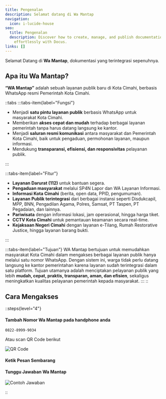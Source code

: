 ```yaml
---
title: Pengenalan
description: Selamat datang di Wa Mantap
navigation:
  icon: i-lucide-house
seo:
  title: Pengenalan
  description: Discover how to create, manage, and publish documentation
    effortlessly with Docus.
links: []
---
```


Selamat Datang di **Wa Mantap**, dokumentasi yang terintegrasi sepenuhnya.

## Apa itu Wa Mantap?

**“WA Mantap”** adalah sebuah layanan publik baru di Kota Cimahi, berbasis WhatsApp resmi Pemerintah Kota Cimahi.

::tabs
:::tabs-item{label="Fungsi"}

- Menjadi **satu pintu layanan publik** berbasis WhatsApp untuk masyarakat Kota Cimahi.
- Memberikan **akses cepat dan mudah** terhadap berbagai layanan pemerintah tanpa harus datang langsung ke kantor.
- Menjadi **saluran resmi komunikasi** antara masyarakat dan Pemerintah Kota Cimahi, baik untuk pengaduan, permohonan layanan, maupun informasi.
- Mendukung **transparansi, efisiensi, dan responsivitas** pelayanan publik.

:::

:::tabs-item{label="Fitur"}

- **Layanan Darurat (112)** untuk bantuan segera.
- **Pengaduan masyarakat** melalui SP4N Lapor dan WA Layanan Informasi.
- **Informasi Kota Cimahi** (berita, open data, PPID, pengumuman).
- **Layanan Publik terintegrasi** dari berbagai instansi seperti Disdukcapil, MPP, BNN, Pengadilan Agama, Polres, Samsat, PT Taspen, PT Pegadaian, dan lainnya.
- **Pariwisata** dengan informasi lokasi, jam operasional, hingga harga tiket.
- **CCTV Kota Cimahi** untuk pemantauan keamanan secara real-time.
- **Kejaksaan Negeri Cimahi** dengan layanan e-Tilang, Rumah Restorative Justice, hingga layanan barang bukti.

:::

:::tabs-item{label="Tujuan"}
WA Mantap bertujuan untuk memudahkan masyarakat Kota Cimahi dalam mengakses berbagai layanan publik hanya melalui satu nomor WhatsApp. Dengan sistem ini, warga tidak perlu datang langsung ke kantor pemerintahan karena layanan sudah terintegrasi dalam satu platform. Tujuan utamanya adalah menciptakan pelayanan publik yang lebih **mudah, cepat, praktis, transparan, aman, dan efisien**, sekaligus meningkatkan kualitas pelayanan pemerintah kepada masyarakat.
:::
::

## Cara Mengakses

::steps{level="4"}

#### Tambah Nomor Wa Mantap pada handphone anda

```text
0822-8999-9034
```

Atau scan QR Code berikut

![QR Code](/qr.png)

#### Ketik Pesan Sembarang

#### Tunggu Jawaban Wa Mantap

![Contoh Jawaban](/jawaban.jpg)

::
